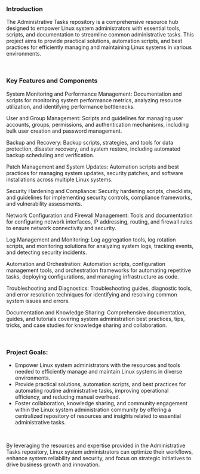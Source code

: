 ### Introduction

The Administrative Tasks repository is a comprehensive resource hub designed to empower Linux system administrators with essential tools, scripts, and documentation to streamline common administrative tasks. This project aims to provide practical solutions, automation scripts, and best practices for efficiently managing and maintaining Linux systems in various environments.

<br>

### Key Features and Components

System Monitoring and Performance Management: Documentation and scripts for monitoring system performance metrics, analyzing resource utilization, and identifying performance bottlenecks.

User and Group Management: Scripts and guidelines for managing user accounts, groups, permissions, and authentication mechanisms, including bulk user creation and password management.

Backup and Recovery: Backup scripts, strategies, and tools for data protection, disaster recovery, and system restore, including automated backup scheduling and verification.

Patch Management and System Updates: Automation scripts and best practices for managing system updates, security patches, and software installations across multiple Linux systems.

Security Hardening and Compliance: Security hardening scripts, checklists, and guidelines for implementing security controls, compliance frameworks, and vulnerability assessments.

Network Configuration and Firewall Management: Tools and documentation for configuring network interfaces, IP addressing, routing, and firewall rules to ensure network connectivity and security.

Log Management and Monitoring: Log aggregation tools, log rotation scripts, and monitoring solutions for analyzing system logs, tracking events, and detecting security incidents.

Automation and Orchestration: Automation scripts, configuration management tools, and orchestration frameworks for automating repetitive tasks, deploying configurations, and managing infrastructure as code.

Troubleshooting and Diagnostics: Troubleshooting guides, diagnostic tools, and error resolution techniques for identifying and resolving common system issues and errors.

Documentation and Knowledge Sharing: Comprehensive documentation, guides, and tutorials covering system administration best practices, tips, tricks, and case studies for knowledge sharing and collaboration.

<br>

### Project Goals:

- Empower Linux system administrators with the resources and tools needed to efficiently manage and maintain Linux systems in diverse environments.
- Provide practical solutions, automation scripts, and best practices for automating routine administrative tasks, improving operational efficiency, and reducing manual overhead.
- Foster collaboration, knowledge sharing, and community engagement within the Linux system administration community by offering a centralized repository of resources and insights related to essential administrative tasks.

<br>

By leveraging the resources and expertise provided in the Administrative Tasks repository, Linux system administrators can optimize their workflows, enhance system reliability and security, and focus on strategic initiatives to drive business growth and innovation.
